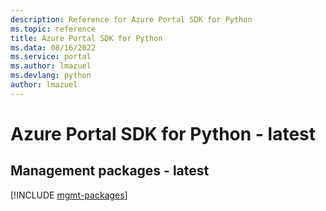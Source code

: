 ```yaml
---
description: Reference for Azure Portal SDK for Python
ms.topic: reference
title: Azure Portal SDK for Python
ms.data: 08/16/2022
ms.service: portal
ms.author: lmazuel
ms.devlang: python
author: lmazuel
---
```

# Azure Portal SDK for Python - latest

## Management packages - latest
[!INCLUDE [mgmt-packages](portal-mgmt-index.md)]